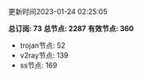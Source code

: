 更新时间2023-01-24 02:25:05

**总订阅: 73**
**总节点: 2287**
**有效节点: 360**
- trojan节点: 52
- v2ray节点: 139
- ss节点: 169
